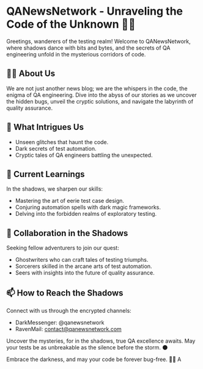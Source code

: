# QANewsNetwork - Unraveling the Code of the Unknown 🕵️‍♂️

Greetings, wanderers of the testing realm! Welcome to QANewsNetwork, where shadows dance with bits and bytes, and the secrets of QA engineering unfold in the mysterious corridors of code.

## 🕵️‍♂️ About Us

We are not just another news blog; we are the whispers in the code, the enigma of QA engineering. Dive into the abyss of our stories as we uncover the hidden bugs, unveil the cryptic solutions, and navigate the labyrinth of quality assurance.

## 👀 What Intrigues Us

- Unseen glitches that haunt the code.
- Dark secrets of test automation.
- Cryptic tales of QA engineers battling the unexpected.

## 🌱 Current Learnings

In the shadows, we sharpen our skills:
- Mastering the art of eerie test case design.
- Conjuring automation spells with dark magic frameworks.
- Delving into the forbidden realms of exploratory testing.

## 💼 Collaboration in the Shadows

Seeking fellow adventurers to join our quest:
- Ghostwriters who can craft tales of testing triumphs.
- Sorcerers skilled in the arcane arts of test automation.
- Seers with insights into the future of quality assurance.

## 📫 How to Reach the Shadows

Connect with us through the encrypted channels:
- DarkMessenger: @qanewsnetwork
- RavenMail: contact@qanewsnetwork.com

Uncover the mysteries, for in the shadows, true QA excellence awaits. May your tests be as unbreakable as the silence before the storm. 🌑

Embrace the darkness, and may your code be forever bug-free. 🦇✨
A

<!---
qanewsnetwork/qanewsnetwork is a ✨ special ✨ repository because its `README.md` (this file) appears on your GitHub profile.
You can click the Preview link to take a look at your changes.
--->
